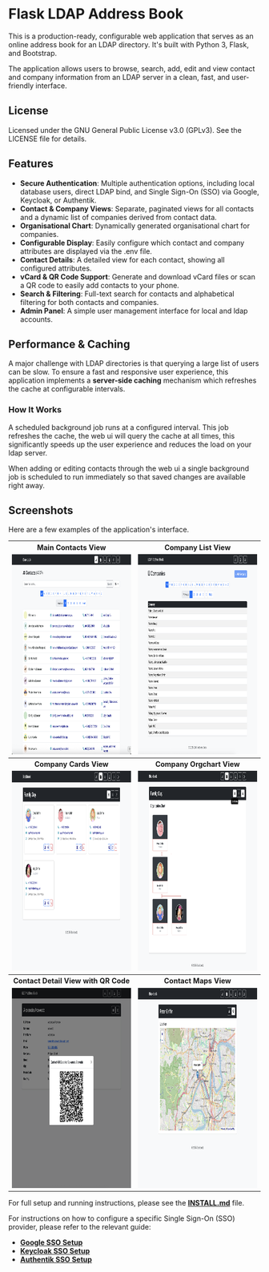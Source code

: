 # **Flask LDAP Address Book**

This is a production-ready, configurable web application that serves as an online address book for an LDAP directory. It's built with Python 3, Flask, and Bootstrap.

The application allows users to browse, search, add, edit and view contact and company information from an LDAP server in a clean, fast, and user-friendly interface.

## License

Licensed under the GNU General Public License v3.0 (GPLv3).
See the LICENSE file for details.

## **Features**

* **Secure Authentication**: Multiple authentication options, including local database users, direct LDAP bind, and Single Sign-On (SSO) via Google, Keycloak, or Authentik.
* **Contact & Company Views**: Separate, paginated views for all contacts and a dynamic list of companies derived from contact data.
* **Organisational Chart**: Dynamically generated organisational chart for companies.
* **Configurable Display**: Easily configure which contact and company attributes are displayed via the .env file.
* **Contact Details**: A detailed view for each contact, showing all configured attributes.
* **vCard & QR Code Support**: Generate and download vCard files or scan a QR code to easily add contacts to your phone.
* **Search & Filtering**: Full-text search for contacts and alphabetical filtering for both contacts and companies.
* **Admin Panel**: A simple user management interface for local and ldap accounts.

## **Performance & Caching**

A major challenge with LDAP directories is that querying a large list of users can be slow. To ensure a fast and responsive user experience, this application implements a **server-side caching** mechanism which refreshes the cache at configurable intervals.

### **How It Works**

A scheduled background job runs at a configured interval. This job refreshes the cache, the web ui will query the cache at all times, this significantly speeds up the user experience and reduces the load on your ldap server.

When adding or editing contacts through the web ui a single background job is scheduled to run immediately so that saved changes are available right away.

## **Screenshots**

Here are a few examples of the application's interface.

<table>
  <tr>
    <th>Main Contacts View</th>
    <th>Company List View</th>
  </tr>
  <tr>
    <td><img src="media/screenshots/contacts.png" width="400" height="400"></td>
    <td><img src="media/screenshots/companies.png" width="400" height="400"></td>
  </tr>
  <tr>
    <th>Company Cards View</th>
    <th>Company Orgchart View</th>
  </tr>
  <tr>
    <td><img src="media/screenshots/cards.png" width="400" height="400"></td>
    <td><img src="media/screenshots/orgchart.png" width="400" height="400"></td>
  </tr>
   <tr>
    <th>Contact Detail View with QR Code</th>
    <th>Contact Maps View</th>
  </tr>
  <tr>
    <td><img src="media/screenshots/qr.png" width="400" height="400"></td>
    <td><img src="media/screenshots/map.png" width="400" height="400"></td>
  </tr>
</table>


For full setup and running instructions, please see the [**INSTALL.md**](INSTALL.md) file.

For instructions on how to configure a specific Single Sign-On (SSO) provider, please refer to the relevant guide:

* [**Google SSO Setup**](Google_README.md)
* [**Keycloak SSO Setup**](Keycloak_README.md)
* [**Authentik SSO Setup**](Authentik_README.md)
